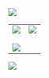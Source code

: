 <img src="https://capsule-render.vercel.app/api?type=venom&color=0:FFD700,100:C0C0C0&height=300&section=header&text=Hi%20there&fontSize=90" />
<table>
  <tr>
    <td valign="top">
      <img src="https://github-readme-stats.vercel.app/api?username=ceh1502&theme=default&show_icons=true" />
      <br><br>
      <img src="https://github-readme-stats.vercel.app/api?username=ceh1502&theme=ambient_gradient&show_icons=true" />
    </td>
    <td valign="top">
      <img src="https://github-readme-stats.vercel.app/api/top-langs/?username=ceh1502&layout=pie" />
    </td>
  </tr>
</table>
<img src="https://capsule-render.vercel.app/api?type=shark&color=BDBDC8&height=150&section=footer"/>

